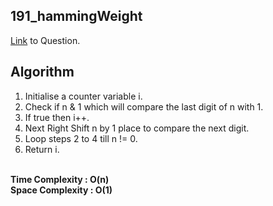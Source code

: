 ## 191_hammingWeight
[Link](https://leetcode.com/problems/number-of-1-bits/) to Question.

## Algorithm
1. Initialise a counter variable i.
2. Check if n & 1 which will compare the last digit of n with 1.
3. If true then i++.
4. Next Right Shift n by 1 place to compare the next digit.
5. Loop steps 2 to 4 till n != 0.
6. Return i. 

<br>
<b>Time Complexity : O(n) </b>
<br>
<b>Space Complexity : O(1) </b>
